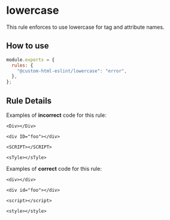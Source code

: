 # lowercase

This rule enforces to use lowercase for tag and attribute names.

## How to use

```js,.eslintrc.js
module.exports = {
  rules: {
    "@custom-html-eslint/lowercase": "error",
  },
};
```

## Rule Details

Examples of **incorrect** code for this rule:

<!-- prettier-ignore -->
```html,incorrect
<Div></Div>
```

<!-- prettier-ignore -->
```html,incorrect
<div ID="foo"></div>
```

<!-- prettier-ignore -->
```html,incorrect
<SCRIPT></SCRIPT>
```

<!-- prettier-ignore -->
```html,incorrect
<sTyle></sTyle>
```

Examples of **correct** code for this rule:

```html,correct
<div></div>
```

```html,correct
<div id="foo"></div>
```

```html,correct
<script></script>
```

```html,correct
<style></style>
```
